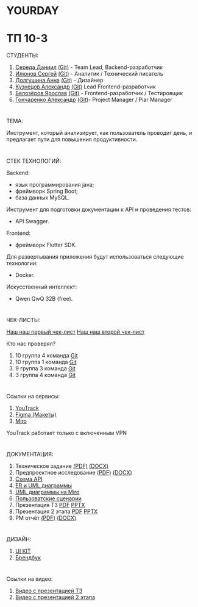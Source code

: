 # YOURDAY
# ТП 10-3

СТУДЕНТЫ:
1. [Середа Даниил](https://vk.com/forest_owl336) [(Git)](https://github.com/owl336) - Team Lead, Backend-разработчик
2. [Илюнов Сергей](https://vk.com/id729366535) [(Git)](https://github.com/SergeyAFD) - Аналитик / Технический писатель
3. [Долгушина Анна](https://vk.com/dolgushina_a) [(Git)](https://github.com/Ann2009Dol) - Дизайнер
4. [Кузнецов Александр](https://vk.com/mega_cutetoad) [(Git)](https://github.com/Alexander715Kuznezov?tab=overview&from=2025-03-01&to=2025-03-23-) Lead Frontend-разработчик
5. [Белозёров Ярослав](https://vk.com/fasreder) [(Git)](https://github.com/Farseder)  - Frontend-разработчик / Тестировщик
6. [Гончаренко Александр](https://vk.com/tvvoistraxxx) [(Git)](https://github.com/AlexandrGoncharenko)- Project Manager / Piar Manager

 # 
 ТЕМА:<br>
 
 Инструмент, который анализирует, как пользователь проводит день, и предлагает пути для повышения продуктивности.

#
СТЕК ТЕХНОЛОГИЙ:<br>

Backend:
 * язык программирования java;
 * фреймворк Spring Boot;
 * база данных MySQL.

Инструмент для подготовки документации к API и проведения тестов:
 * API Swagger.
   
Frontend:
 * фреймворк Flutter SDK.
   
Для развертывания приложения будут использоваться следующие технологии:
 * Docker.
   
Искусственный интеллект:
 * Qwen QwQ 32B (free).


#
ЧЕК-ЛИСТЫ:<br>

[Наш наш первый чек-лист](https://github.com/git-company-tp10-1/main/blob/main/Documentation/Чеклист%201%20этап.pdf)
[Наш наш второй чек-лист](https://github.com/git-company-tp10-1/main/blob/main/Documentation/Чеклист%202%20этап.pdf)


Кто нас проверял?
1) 10 группа 4 команда [Git](https://github.com/LUFFPUFF/TPProduct/blob/main)
2) 10 группа 1 команда [Git](https://github.com/Storix2025/Storix/blob/main)
3) 9 группа 3 команда [Git](https://github.com/slash0t/travel-planner/blob/main)
4) 3 группа 4 команда [Git](https://github.com/uyrtryu/MindCard)
#

Ссылки на сервисы:
1. [YouTrack](https://owl336.youtrack.cloud/projects/0-1)
3. [Figma (Макеты)](https://www.figma.com/design/SWUm7SQiNYI8nzSHZUayrO/%D0%9F%D1%80%D0%BE%D0%B5%D0%BA%D1%82?node-id=80-446&t=XtiPpbo1CJyWpS4W-1)
4. [Miro](https://miro.com/app/board/uXjVIM5DcKg=/?share_link_id=15169591408)

YouTrack работает только с включенным VPN
#
ДОКУМЕНТАЦИЯ:<br>
1. Техническое задание [(PDF)](https://github.com/git-company-tp10-1/main/blob/main/Documentation/Техническое%20задание%20(1).pdf) [(DOCX)](https://github.com/git-company-tp10-1/main/blob/main/Documentation/Техническое%20задание%20(1).docx)
2. Предпроектное исследование  [(PDF)](https://github.com/git-company-tp10-1/main/blob/main/Documentation/Predproektnoe_issledovanie.pdf) [(DOCX)](https://github.com/git-company-tp10-1/main/blob/main/Documentation/Predproektnoe_issledovanie.docx)
3. [Схема API](https://gist.githubusercontent.com/owl336/95c88da75749ac60e305bc8e2d762f8d/raw/ed8e1208c6a49f7760968002c5509d11b01602cd/swagger.yaml)
4. [ER и UML диаграммы](https://github.com/git-company-tp10-1/main/tree/main/Documentation/charts)
5. [UML диаграммы на Miro](https://miro.com/app/board/uXjVIJDT77E=/?share_link_id=931326801804)
6. [Пользоватские сценарии](https://miro.com/app/board/uXjVIM5DcKg=/?share_link_id=267269145843)
7. Презентация ТЗ [PDF](https://github.com/git-company-tp10-1/main/blob/main/Documentation/презентация%20ТЗ.pdf)  [PPTX](https://github.com/git-company-tp10-1/main/blob/main/Documentation/Презентация%20ТЗ%20.pptx)
8. Презентация 2 этапа [PDF](https://github.com/git-company-tp10-1/main/blob/main/Documentation/презентация%20статуса%20проекта.pdf)  [PPTX](https://github.com/git-company-tp10-1/main/blob/main/Documentation/презентация%20статуса%20проекта.pptx)
9. PM отчёт [(PDF)](https://github.com/git-company-tp10-1/main/blob/main/Documentation/pm_otchet.pdf) [(DOCX)](https://github.com/git-company-tp10-1/main/blob/main/Documentation/pm_otchet.docx)


#
ДИЗАЙН:<br>
1. [UI KIT](https://www.figma.com/design/SWUm7SQiNYI8nzSHZUayrO/%D0%9F%D1%80%D0%BE%D0%B5%D0%BA%D1%82?node-id=134-2&t=EV1sjkOqURDRLFQY-1)
2. [Брендбук](https://www.figma.com/design/SWUm7SQiNYI8nzSHZUayrO/%D0%9F%D1%80%D0%BE%D0%B5%D0%BA%D1%82?node-id=124-2&t=jrAMKzq6yoEgmyez-1)


#
Ссылки на видео:
1. [Видео с презентацией ТЗ](https://rutube.ru/video/06b595e771d685a977f3aaa0610ee305/)
2. [Видео с презентацией 2 этапа](https://rutube.ru/video/1d0c66cc5963d2b91f6c16c028e8ca5c/)


